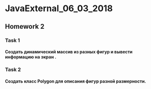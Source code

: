 # JavaExternal_06_03_2018
## Homework 2
### Task 1
#### Cоздать динамический массив из разных фигур и вывести информацию на экран .

### Task 2
#### Cоздать класс Polygon для описания фигур разной размерности.
